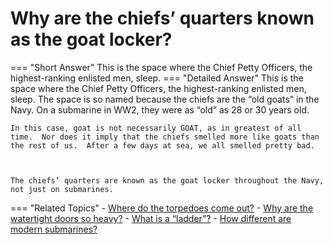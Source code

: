 # Why are the chiefs’ quarters known as the goat locker?

=== "Short Answer"
    This is the space where the Chief Petty Officers, the highest-ranking enlisted men, sleep.
=== "Detailed Answer"
    This is the space where the Chief Petty Officers, the highest-ranking enlisted men, sleep.  The space is so named because the chiefs are the “old goats” in the Navy.  On a submarine in WW2, they were as “old” as 28 or 30 years old.



    In this case, goat is not necessarily GOAT, as in greatest of all time.  Nor does it imply that the chiefs smelled more like goats than the rest of us.  After a few days at sea, we all smelled pretty bad.



    The chiefs’ quarters are known as the goat locker throughout the Navy, not just on submarines.
=== "Related Topics"
    - [Where do the torpedoes come out?](./where-do-the-torpedoes-come-out.md)
    - [Why are the watertight doors so heavy?](./why-are-the-watertight-doors-so-heavy.md)
    - [What is a “ladder”?](./what-is-a-ladder.md)
    - [How different are modern submarines?](./how-different-are-modern-submarines.md)
